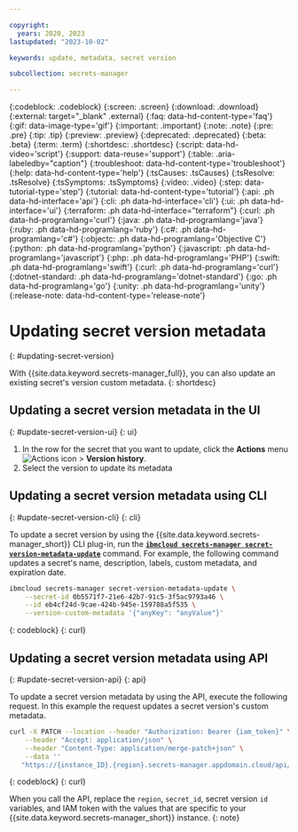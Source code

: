 ```yaml
---

copyright:
  years: 2020, 2023
lastupdated: "2023-10-02"

keywords: update, metadata, secret version

subcollection: secrets-manager

---
```


{:codeblock: .codeblock}
{:screen: .screen}
{:download: .download}
{:external: target="_blank" .external}
{:faq: data-hd-content-type='faq'}
{:gif: data-image-type='gif'}
{:important: .important}
{:note: .note}
{:pre: .pre}
{:tip: .tip}
{:preview: .preview}
{:deprecated: .deprecated}
{:beta: .beta}
{:term: .term}
{:shortdesc: .shortdesc}
{:script: data-hd-video='script'}
{:support: data-reuse='support'}
{:table: .aria-labeledby="caption"}
{:troubleshoot: data-hd-content-type='troubleshoot'}
{:help: data-hd-content-type='help'}
{:tsCauses: .tsCauses}
{:tsResolve: .tsResolve}
{:tsSymptoms: .tsSymptoms}
{:video: .video}
{:step: data-tutorial-type='step'}
{:tutorial: data-hd-content-type='tutorial'}
{:api: .ph data-hd-interface='api'}
{:cli: .ph data-hd-interface='cli'}
{:ui: .ph data-hd-interface='ui'}
{:terraform: .ph data-hd-interface="terraform"}
{:curl: .ph data-hd-programlang='curl'}
{:java: .ph data-hd-programlang='java'}
{:ruby: .ph data-hd-programlang='ruby'}
{:c#: .ph data-hd-programlang='c#'}
{:objectc: .ph data-hd-programlang='Objective C'}
{:python: .ph data-hd-programlang='python'}
{:javascript: .ph data-hd-programlang='javascript'}
{:php: .ph data-hd-programlang='PHP'}
{:swift: .ph data-hd-programlang='swift'}
{:curl: .ph data-hd-programlang='curl'}
{:dotnet-standard: .ph data-hd-programlang='dotnet-standard'}
{:go: .ph data-hd-programlang='go'}
{:unity: .ph data-hd-programlang='unity'}
{:release-note: data-hd-content-type='release-note'}

# Updating secret version metadata
{: #updating-secret-version}

With {{site.data.keyword.secrets-manager_full}}, you can also update an existing secret's version custom metadata.
{: shortdesc}

## Updating a secret version metadata in the UI
{: #update-secret-version-ui}
{: ui}

1. In the row for the secret that you want to update, click the **Actions** menu ![Actions icon](../icons/actions-icon-vertical.svg) > **Version history**.
2. Select the version to update its metadata


## Updating a secret version metadata using CLI
{: #update-secret-version-cli}
{: cli}

To update a secret version by using the {{site.data.keyword.secrets-manager_short}} CLI plug-in, run the [**`ibmcloud secrets-manager secret-version-metadata-update`**](/docs/secrets-manager-cli-plugin?topic=secrets-manager-cli-plugin-secrets-manager-cli#secrets-manager-cli-secret-version-metadata-update-command) command. For example, the following command updates a secret's name, description, labels, custom metadata, and expiration date.

```sh
ibmcloud secrets-manager secret-version-metadata-update \
    --secret-id 0b5571f7-21e6-42b7-91c5-3f5ac9793a46 \
    --id eb4cf24d-9cae-424b-945e-159788a5f535 \
    --version-custom-metadata '{"anyKey": "anyValue"}'
```
{: codeblock}
{: curl}


## Updating a secret version metadata using API
{: #update-secret-version-api}
{: api}

To update a secret version metadata by using the API, execute the following request. In this example the request updates a secret version's custom metadata.

```sh
curl -X PATCH --location --header "Authorization: Bearer {iam_token}" \
    --header "Accept: application/json" \
    --header "Content-Type: application/merge-patch+json" \
    --data ''
   "https://{instance_ID}.{region}.secrets-manager.appdomain.cloud/api/v2/secrets/{secret_id}/versions/{id}/metadata""
```
{: codeblock}
{: curl}

When you call the API, replace the `region`, `secret_id`, secret version `id` variables, and IAM token with the values that are specific to your {{site.data.keyword.secrets-manager_short}} instance.
{: note}

